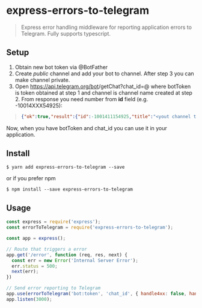 # express-errors-to-telegram

> Express error handling middleware for reporting application errors to Telegram. Fully supports typescript.

## Setup

1) Obtain new bot token via @BotFather
2) Create *public* channel and add your bot to channel. After step 3 you can make channel private.
3) Open https://api.telegram.org/bot<botToken>/getChat?chat_id=@<channel> where botToken is token obtained at step 1 and channel is channel name created at step 2.
From response you need number from **id** field (e.g. -10014XXX54925):
>```json
>{"ok":true,"result":{"id":-1001411154925,"title":"<yout channel title>","username":"<your bot name>","type":"channel"}}
> ```

Now, when you have botToken and chat_id you can use it in your application.

## Install

```shell script
$ yarn add express-errors-to-telegram --save
```
or if you prefer npm
```shell script
$ npm install --save express-errors-to-telegram
```

## Usage

```js
const express = require('express');
const errorToTelegram = require('express-errors-to-telegram');

const app = express();

// Route that triggers a error
app.get('/error', function (req, res, next) {
  const err = new Error('Internal Server Error');
  err.status = 500;
  next(err);
})

// Send error reporting to Telegram
app.use(errorToTelegram('bot:token', 'chat_id', { handle4xx: false, handle5xx: true }));
app.listen(3000);
```
